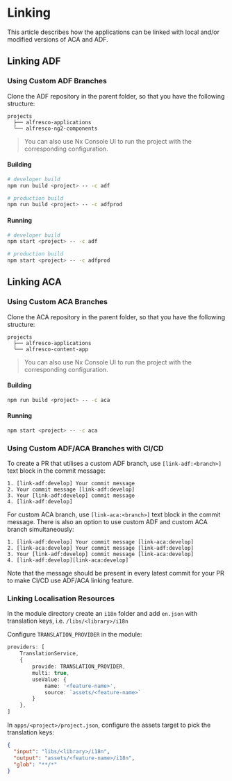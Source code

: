 # Linking

This article describes how the applications can be linked with local and/or modified versions of ACA and ADF.

## Linking ADF

### Using Custom ADF Branches

Clone the ADF repository in the parent folder, so that you have the following structure:

```text
projects
  ├── alfresco-applications
  └── alfresco-ng2-components
```

> You can also use Nx Console UI to run the project with the corresponding configuration.

#### Building

```bash
# developer build
npm run build <project> -- -c adf

# production build
npm run build <project> -- -c adfprod
```

#### Running

```bash
# developer build
npm start <project> -- -c adf

# production build
npm start <project> -- -c adfprod
```

## Linking ACA

### Using Custom ACA Branches

Clone the ACA repository in the parent folder, so that you have the following structure:

```text
projects
  ├── alfresco-applications
  └── alfresco-content-app
```

> You can also use Nx Console UI to run the project with the corresponding configuration.

#### Building

```bash
npm run build <project> -- -c aca
```

#### Running

```bash
npm start <project> -- -c aca
```

### Using Custom ADF/ACA Branches with CI/CD

To create a PR that utilises a custom ADF branch, use `[link-adf:<branch>]` text block in the commit message:

```text
1. [link-adf:develop] Your commit message
2. Your commit message [link-adf:develop]
3. Your [link-adf:develop] commit message
4. [link-adf:develop]
```

For custom ACA branch, use `[link-aca:<branch>]` text block in the commit message.
There is also an option to use custom ADF and custom ACA branch simultaneously:

```text
1. [link-adf:develop] Your commit message [link-aca:develop]
2. [link-aca:develop] Your commit message [link-adf:develop]
3. Your [link-adf:develop] commit message [link-aca:develop]
4. [link-adf:develop][link-aca:develop]
```

Note that the message should be present in every latest commit for your PR to make CI/CD use ADF/ACA linking feature.

### Linking Localisation Resources

In the module directory create an `i18n` folder and add `en.json` with translation keys, i.e. `/libs/<library>/i18n`

Configure `TRANSLATION_PROVIDER` in the module:

```ts
providers: [
    TranslationService,
    {
        provide: TRANSLATION_PROVIDER,
        multi: true,
        useValue: {
            name: '<feature-name>',
            source: `assets/<feature-name>`
        }
    },
]
```

In `apps/<project>/project.json`, configure the assets target to pick the translation keys:

```json
{
  "input": "libs/<library>/i18n",
  "output": "assets/<feature-name>/i18n",
  "glob": "**/*"
}
```
